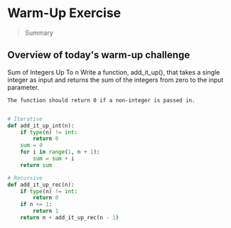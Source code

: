 # Warm-Up Exercise

> Summary

## Overview of today's warm-up challenge

Sum of Integers Up To n
    Write a function, add_it_up(), that takes a single integer as input
    and returns the sum of the integers from zero to the input parameter.

    The function should return 0 if a non-integer is passed in.

```python

# Iterative
def add_it_up_int(n):
    if type(n) != int: 
        return 0
    sum = 0
    for i in range(1, n + 1):
        sum = sum + i
    return sum

# Recursive
def add_it_up_rec(n):
    if type(n) != int: 
        return 0
    if n <= 1:
        return 1
    return n + add_it_up_rec(n - 1)

```
